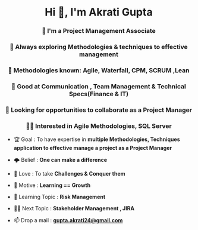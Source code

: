 <h1 align="center">Hi 👋, I'm Akrati Gupta</h1>
<h3 align="center">🔭 I'm a Project Management Associate </h3><h3 align="center">👀 Always exploring Methodologies & techniques to effective management </h3><h3 align="center">🌱 Methodologies known: Agile, Waterfall, CPM, SCRUM ,Lean</h3><h3 align="center"> 🦾 Good at Communication , Team Management & Technical Specs(Finance & IT)</h3><h3 align="center"> 🤝 Looking for opportunities to collaborate as a Project Manager </h3><h3 align="center">👨‍💻 Interested in Agile Methodologies, SQL Server</h3>



</p>

- 🏆 Goal : To have expertise in **multiple Methodologies, Techniques application to effective manage a project as a Project Manager**

- 🌩️ Belief : **One can make a difference**

- 💞 Love : To take **Challenges & Conquer them**

- 📘 Motive : **Learning == Growth**

- 🌱 Learning Topic : **Risk Management**

- 👨‍🎓 Next Topic : **Stakeholder Management , JIRA**

- 📫 Drop a mail : **gupta.akrati24@gmail.com**
